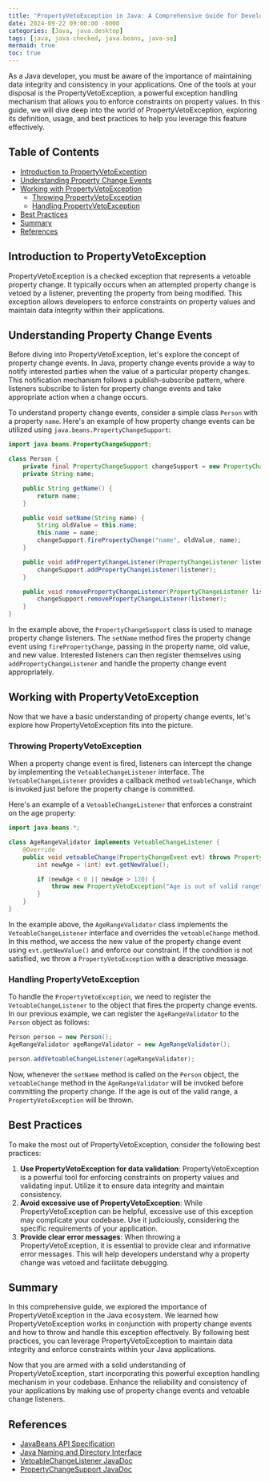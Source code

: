 ```yaml
---
title: "PropertyVetoException in Java: A Comprehensive Guide for Developers"
date: 2024-09-22 09:00:00 -0000
categories: [Java, java.desktop]
tags: [java, java-checked, java.beans, java-se]
mermaid: true
toc: true
---
```



As a Java developer, you must be aware of the importance of maintaining data integrity and consistency in your applications. One of the tools at your disposal is the PropertyVetoException, a powerful exception handling mechanism that allows you to enforce constraints on property values. In this guide, we will dive deep into the world of PropertyVetoException, exploring its definition, usage, and best practices to help you leverage this feature effectively.

## Table of Contents
- [Introduction to PropertyVetoException](#introduction-to-propertyvetoexception)
- [Understanding Property Change Events](#understanding-property-change-events)
- [Working with PropertyVetoException](#working-with-propertyvetoexception)
  - [Throwing PropertyVetoException](#throwing-propertyvetoexception)
  - [Handling PropertyVetoException](#handling-propertyvetoexception)
- [Best Practices](#best-practices)
- [Summary](#summary)
- [References](#references)

## Introduction to PropertyVetoException

PropertyVetoException is a checked exception that represents a vetoable property change. It typically occurs when an attempted property change is vetoed by a listener, preventing the property from being modified. This exception allows developers to enforce constraints on property values and maintain data integrity within their applications.

## Understanding Property Change Events

Before diving into PropertyVetoException, let's explore the concept of property change events. In Java, property change events provide a way to notify interested parties when the value of a particular property changes. This notification mechanism follows a publish-subscribe pattern, where listeners subscribe to listen for property change events and take appropriate action when a change occurs.

To understand property change events, consider a simple class `Person` with a property `name`. Here's an example of how property change events can be utilized using `java.beans.PropertyChangeSupport`:

```java
import java.beans.PropertyChangeSupport;

class Person {
    private final PropertyChangeSupport changeSupport = new PropertyChangeSupport(this);
    private String name;

    public String getName() {
        return name;
    }

    public void setName(String name) {
        String oldValue = this.name;
        this.name = name;
        changeSupport.firePropertyChange("name", oldValue, name);
    }

    public void addPropertyChangeListener(PropertyChangeListener listener) {
        changeSupport.addPropertyChangeListener(listener);
    }

    public void removePropertyChangeListener(PropertyChangeListener listener) {
        changeSupport.removePropertyChangeListener(listener);
    }
}
```

In the example above, the `PropertyChangeSupport` class is used to manage property change listeners. The `setName` method fires the property change event using `firePropertyChange`, passing in the property name, old value, and new value. Interested listeners can then register themselves using `addPropertyChangeListener` and handle the property change event appropriately.

## Working with PropertyVetoException

Now that we have a basic understanding of property change events, let's explore how PropertyVetoException fits into the picture.

### Throwing PropertyVetoException

When a property change event is fired, listeners can intercept the change by implementing the `VetoableChangeListener` interface. The `VetoableChangeListener` provides a callback method `vetoableChange`, which is invoked just before the property change is committed.

Here's an example of a `VetoableChangeListener` that enforces a constraint on the age property:

```java
import java.beans.*;

class AgeRangeValidator implements VetoableChangeListener {
    @Override
    public void vetoableChange(PropertyChangeEvent evt) throws PropertyVetoException {
        int newAge = (int) evt.getNewValue();

        if (newAge < 0 || newAge > 120) {
            throw new PropertyVetoException("Age is out of valid range", evt);
        }
    }
}
```

In the example above, the `AgeRangeValidator` class implements the `VetoableChangeListener` interface and overrides the `vetoableChange` method. In this method, we access the new value of the property change event using `evt.getNewValue()` and enforce our constraint. If the condition is not satisfied, we throw a `PropertyVetoException` with a descriptive message.

### Handling PropertyVetoException

To handle the `PropertyVetoException`, we need to register the `VetoableChangeListener` to the object that fires the property change events. In our previous example, we can register the `AgeRangeValidator` to the `Person` object as follows:

```java
Person person = new Person();
AgeRangeValidator ageRangeValidator = new AgeRangeValidator();

person.addVetoableChangeListener(ageRangeValidator);
```

Now, whenever the `setName` method is called on the `Person` object, the `vetoableChange` method in the `AgeRangeValidator` will be invoked before committing the property change. If the age is out of the valid range, a `PropertyVetoException` will be thrown.

## Best Practices

To make the most out of PropertyVetoException, consider the following best practices:

1. **Use PropertyVetoException for data validation**: PropertyVetoException is a powerful tool for enforcing constraints on property values and validating input. Utilize it to ensure data integrity and maintain consistency.
2. **Avoid excessive use of PropertyVetoException**: While PropertyVetoException can be helpful, excessive use of this exception may complicate your codebase. Use it judiciously, considering the specific requirements of your application.
3. **Provide clear error messages**: When throwing a PropertyVetoException, it is essential to provide clear and informative error messages. This will help developers understand why a property change was vetoed and facilitate debugging.

## Summary

In this comprehensive guide, we explored the importance of PropertyVetoException in the Java ecosystem. We learned how PropertyVetoException works in conjunction with property change events and how to throw and handle this exception effectively. By following best practices, you can leverage PropertyVetoException to maintain data integrity and enforce constraints within your Java applications.

Now that you are armed with a solid understanding of PropertyVetoException, start incorporating this powerful exception handling mechanism in your codebase. Enhance the reliability and consistency of your applications by making use of property change events and vetoable change listeners.

## References

- [JavaBeans API Specification](https://docs.oracle.com/javase/10/docs/api/java/beans/package-summary.html)
- [Java Naming and Directory Interface](https://docs.oracle.com/javase/jndi)
- [VetoableChangeListener JavaDoc](https://docs.oracle.com/javase/10/docs/api/java/beans/VetoableChangeListener)
- [PropertyChangeSupport JavaDoc](https://docs.oracle.com/javase/10/docs/api/java/beans/PropertyChangeSupport)
